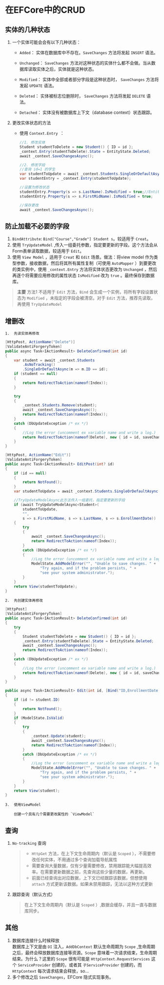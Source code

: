 # 在EFCore中的CRUD

## 实体的几种状态

1. 一个实体可能会会有以下几种状态：

    - `Added`： 实体在数据库中不存在。`SaveChanges` 方法将发起 `INSERT` 语法。

    - `Unchanged`： `SaveChanges` 方法对这种状态的实体什么都不会做。当从数据库读取实体之后，实体就是这种状态。

    - `Modified`： 实体中全部或者部分字段是这种状态时， `SaveChanges` 方法将发起 `UPDATE` 语法。

    - `Deleted`： 实体被标志位删除时， `SaveChanges` 方法将发起 `DELETE` 语法。

    - `Detached`： 实体没有被数据库上下文（database context）状态跟踪。

1. 更改实体状态的方法
    - 使用 `Context.Entry `：
        ``` C#
        //1. 修改实体
        Student studentToDelete = new Student() { ID = id };
        _context.Entry(studentToDelete).State = EntityState.Deleted;
        await _context.SaveChangesAsync();

        //2. 修改字段
        //查询 id=1 的学生
        var studentToUpdate = await _context.Students.SingleOrDefaultAsync(s => s.ID == 1);//EntityState=Unchanged
        var studentEntry = _context.Entry(studentToUpdate);

        //设置为修改状态
        studentEntry.Property(s => s.LastName).IsModified = true;//EntityState=Modified
        studentEntry.Property(s => s.FirstMidName).IsModified = true;

        //保存更改
        await _context.SaveChangesAsync();
        ```


## 防止加载不必要的字段

 1. `BindAttribute`: `Bind["Course","Grade"] Student s`。较适用于 `Creat`。
 1. 使用 `TryUpdateModel` ,传入一组委托参数，指定要更新的字段。这个方法会从Form表单读取数据，较适用于 `Edit`。
 1. 使用 `View Model` ，适用于 `Creat` 和 `Edit` 场景。做法：将view model 作为类型参数，接收数据，然后将其所有属性复制（可使用 `AutoMapper` ）到要更改的类实例中，使用 `_context.Entry` 方法将实体状态更改为 `Unchanged` ，然后再逐个将需要应用修改的属性状态 `IsModified` 改为 `true` 。最终保存到数据库。

> **主要**
> 方法1 不适用于 `Edit` 方法，`Bind` 会生成一个实例，将所有字段设置状态为 `Modified` ，未指定的字段会被清空。对于 `Edit` 方法，推荐先读取，再使用 `TryUpdateModel`

## 增删改

    1.  先读实体再修改
    
```  C#
[HttpPost, ActionName("Delete")]
[ValidateAntiForgeryToken]
public async Task<IActionResult> DeleteConfirmed(int id)
{
    var student = await _context.Students
        .AsNoTracking()
        .SingleOrDefaultAsync(m => m.ID == id);
    if (student == null)
    {
        return RedirectToAction(nameof(Index));
    }

    try
    {
        _context.Students.Remove(student);
        await _context.SaveChangesAsync();
        return RedirectToAction(nameof(Index));
    }
    catch (DbUpdateException /* ex */)
    {
        //Log the error (uncomment ex variable name and write a log.)
        return RedirectToAction(nameof(Delete), new { id = id, saveChangesError = true });
    }
}
```

``` C#
[HttpPost, ActionName("Edit")]
[ValidateAntiForgeryToken]
public async Task<IActionResult> EditPost(int? id)
{
    if (id == null)
    {
        return NotFound();
    }
    var studentToUpdate = await _context.Students.SingleOrDefaultAsync(s => s.ID == id);

    //TryUpdateModelAsync此方法传入一组委托，指定要更新的字段
    if (await TryUpdateModelAsync<Student>(
        studentToUpdate,
        "",
        s => s.FirstMidName, s => s.LastName, s => s.EnrollmentDate))
    {
        try
        {
            await _context.SaveChangesAsync();
            return RedirectToAction(nameof(Index));
        }
        catch (DbUpdateException /* ex */)
        {
            //Log the error (uncomment ex variable name and write a log.)
            ModelState.AddModelError("", "Unable to save changes. " +
                "Try again, and if the problem persists, " +
                "see your system administrator.");
        }
    }
    return View(studentToUpdate);
}
```

    2.  先创建实体再修改

```  C#
[HttpPost]
[ValidateAntiForgeryToken]
public async Task<IActionResult> DeleteConfirmed(int id)
{
    try
    {
        Student studentToDelete = new Student() { ID = id };
        _context.Entry(studentToDelete).State = EntityState.Deleted;
        await _context.SaveChangesAsync();
        return RedirectToAction(nameof(Index));
    }
    catch (DbUpdateException /* ex */)
    {
        //Log the error (uncomment ex variable name and write a log.)
        return RedirectToAction(nameof(Delete), new { id = id, saveChangesError = true });
    }
}
```

``` C#
public async Task<IActionResult> Edit(int id, [Bind("ID,EnrollmentDate,FirstMidName,LastName")] Student student)
{
    if (id != student.ID)
    {
        return NotFound();
    }
    if (ModelState.IsValid)
    {
        try
        {
            _context.Update(student);
            await _context.SaveChangesAsync();
            return RedirectToAction(nameof(Index));
        }
        catch (DbUpdateException /* ex */)
        {
            //Log the error (uncomment ex variable name and write a log.)
            ModelState.AddModelError("", "Unable to save changes. " +
                "Try again, and if the problem persists, " +
                "see your system administrator.");
        }
    }
    return View(student);
}
```

    3.  使用ViewModel

        创建一个具有几个需要更改属性的 `ViewModel`

## 查询

1.  `No-tracking` 查询
    >
    > * `HttpGet` 方法，在上下文生命周期内（默认是 `Scoped` ），不需要修改任何实体，不用通过多个查询加载导航属性
    > * 需要查询大量数据，仅有少量需要修改，禁用跟踪能大幅提高效率。在需要更新数据之前，先查询这些少量的数据，再更新。
    > * 前面已经查询出对应数据，上下文已经跟踪该数据，但想使用 `attach` 方式更新该数据。如果未禁用跟踪，无法以这种方式更新

1.  跟踪查询（默认方式）
    > 在上下文生命周期内（默认是 `Scoped` ）,数据会缓存，并且一直与数据库同步。

## 其他

1. 数据库连接什么时候释放  
    数据库上下文是由 `DI` 注入，`AddDbContext` 默认生命周期为 `Scope` ,生命周期之后，最终会释放数据库连接等资源。`Scope` 意味着一次请求结束，生命周期结束。为什么？这里的 `Scope` 很有可能是 `HttpContext.RequestServices` 这个 `ServiceProvider` 创建的，或者其 `子ServiceProvider` 创建的，而 `HttpContext` 每次请求结束会释放，so...
1. 多个修改之后 `SaveChanges`，EFCore 隐式实现事务。
